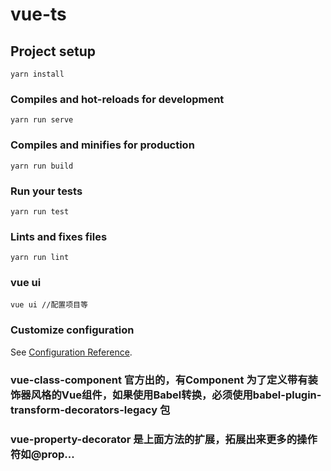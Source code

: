 # vue-ts

## Project setup
```
yarn install
```

### Compiles and hot-reloads for development
```
yarn run serve
```

### Compiles and minifies for production
```
yarn run build
```

### Run your tests
```
yarn run test
```

### Lints and fixes files
```
yarn run lint
```

### vue ui
```
vue ui //配置项目等 
```

### Customize configuration
See [Configuration Reference](https://cli.vuejs.org/config/).

### vue-class-component 官方出的，有Component 为了定义带有装饰器风格的Vue组件，如果使用Babel转换，必须使用babel-plugin-transform-decorators-legacy 包
### vue-property-decorator  是上面方法的扩展，拓展出来更多的操作符如@prop...
